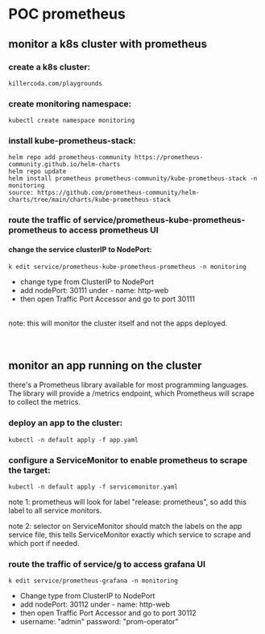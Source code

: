 # POC prometheus

## monitor a k8s cluster with prometheus

### create a k8s cluster:
    killercoda.com/playgrounds

### create monitoring namespace:
    kubectl create namespace monitoring

### install kube-prometheus-stack:
    helm repo add prometheus-community https://prometheus-community.github.io/helm-charts
    helm repo update
    helm install prometheus prometheus-community/kube-prometheus-stack -n monitoring
    source: https://github.com/prometheus-community/helm-charts/tree/main/charts/kube-prometheus-stack 

### route the traffic of service/prometheus-kube-prometheus-prometheus to access prometheus UI
#### change the service clusterIP to NodePort:
    k edit service/prometheus-kube-prometheus-prometheus -n monitoring
- change type from ClusterIP to NodePort 
- add nodePort: 30111 under - name: http-web
- then open Traffic Port Accessor and go to port 30111

<br>
note: this will monitor the cluster itself and not the apps deployed.
<br><br><br>

## monitor an app running on the cluster
there's a Prometheus library available for most programming languages. The library will provide a /metrics endpoint, which Prometheus will scrape to collect the metrics.

### deploy an app to the cluster:
    kubectl -n default apply -f app.yaml

### configure a ServiceMonitor to enable prometheus to scrape the target:
    kubectl -n default apply -f servicemonitor.yaml

note 1: prometheus will look for label "release: prometheus", so add this label to all service monitors.

note 2: selector on ServiceMonitor should match the labels on the app service file, this tells ServiceMonitor exactly which service to scrape and which port if needed.

### route the traffic of service/g to access grafana UI
    k edit service/prometheus-grafana -n monitoring
- Change type from ClusterIP to NodePort 
- add nodePort: 30112 under - name: http-web
- then open Traffic Port Accessor and go to port 30112
- username: "admin" password: "prom-operator"